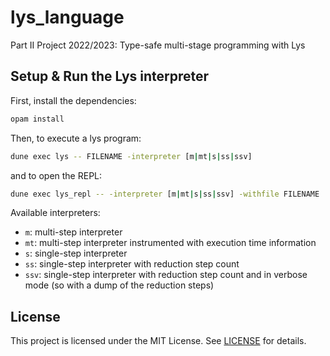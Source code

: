 # lys_language
Part II Project 2022/2023: Type-safe multi-stage programming with Lys

## Setup & Run the Lys interpreter

First, install the dependencies:
```sh
opam install
```

Then, to execute a lys program:
```sh
dune exec lys -- FILENAME -interpreter [m|mt|s|ss|ssv]
```

and to open the REPL:
```sh
dune exec lys_repl -- -interpreter [m|mt|s|ss|ssv] -withfile FILENAME
```

Available interpreters:
- `m`: multi-step interpreter
- `mt`: multi-step interpreter instrumented with execution time information
- `s`: single-step interpreter
- `ss`: single-step interpreter with reduction step count
- `ssv`: single-step interpreter with reduction step count and in verbose mode (so with a dump of the reduction steps)

## License
This project is licensed under the MIT License. See [LICENSE](./LICENSE) for details.
